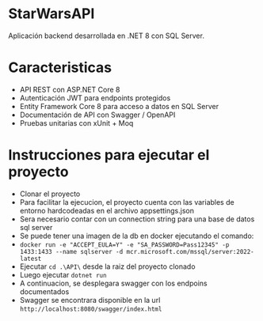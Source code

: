 # StarWarsAPI
Aplicación backend desarrollada en .NET 8 con SQL Server.

# Caracteristicas
- API REST con ASP.NET Core 8
- Autenticación JWT para endpoints protegidos
- Entity Framework Core 8 para acceso a datos en SQL Server
- Documentación de API con Swagger / OpenAPI
- Pruebas unitarias con xUnit + Moq

# Instrucciones para ejecutar el proyecto
- Clonar el proyecto
- Para facilitar la ejecucion, el proyecto cuenta con las variables de entorno hardcodeadas en el archivo appsettings.json
- Sera necesario contar con un connection string para una base de datos sql server
- Se puede tener una imagen de la db en docker ejecutando el comando:
- `docker run -e "ACCEPT_EULA=Y" -e "SA_PASSWORD=Pass12345" -p 1433:1433 --name sqlserver -d mcr.microsoft.com/mssql/server:2022-latest`
- Ejecutar `cd .\API\` desde la raiz del proyecto clonado
- Luego ejecutar `dotnet run`
- A continuacion, se desplegara swagger con los endpoins documentados
- Swagger se encontrara disponible en la url `http://localhost:8080/swagger/index.html`
